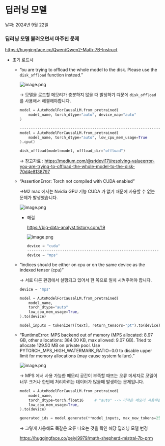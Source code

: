 # 딥러닝 모델

날짜: 2024년 9월 22일

### 딥러닝 모델 불러오면서 마주친 문제

https://huggingface.co/Qwen/Qwen2-Math-7B-Instruct

- 초기 로드시
    - “ou are trying to offload the whole model to the disk. Please use the `disk_offload` function instead.”
        
        ![image.png](%E1%84%83%E1%85%B5%E1%86%B8%E1%84%85%E1%85%A5%E1%84%82%E1%85%B5%E1%86%BC%20%E1%84%86%E1%85%A9%E1%84%83%E1%85%A6%E1%86%AF%2010a7604d886e80d3b4bed3d0d7de907b/image.png)
        
        → 모델을 로드할 메모리가 충분하지 않을 때 발생하기 떄문에 `disk_offload` 를 사용해서 해결해야합니다. 
        
        ```python
        model = AutoModelForCausalLM.from_pretrained(
            model_name, torch_dtype="auto", device_map="auto"
        )
        
        ----------------------------------------------------------------
        model = AutoModelForCausalLM.from_pretrained(
            model_name, torch_dtype="auto", low_cpu_mem_usage=True
        ).cpu()
        
        disk_offload(model=model, offload_dir="offload")
        ```
        
        → 참고자료 : https://medium.com/@sridevi17j/resolving-valueerror-you-are-trying-to-offload-the-whole-model-to-the-disk-70d4e8138797
        
    - “AssertionError: Torch not compiled with CUDA enabled”
        
        →M2 mac 에서는 Nvidia GPU 기능 CUDA 가 없기 때문에 사용할 수 없는 문제가 발생했습니다. 
        
        ![image.png](%E1%84%83%E1%85%B5%E1%86%B8%E1%84%85%E1%85%A5%E1%84%82%E1%85%B5%E1%86%BC%20%E1%84%86%E1%85%A9%E1%84%83%E1%85%A6%E1%86%AF%2010a7604d886e80d3b4bed3d0d7de907b/image%201.png)
        
        - 해결
            
            https://big-data-analyst.tistory.com/19
            
            ![image.png](%E1%84%83%E1%85%B5%E1%86%B8%E1%84%85%E1%85%A5%E1%84%82%E1%85%B5%E1%86%BC%20%E1%84%86%E1%85%A9%E1%84%83%E1%85%A6%E1%86%AF%2010a7604d886e80d3b4bed3d0d7de907b/image%202.png)
            
            ```python
            device = "cuda"
            ------------------------------------------------------------
            device = "mps"
            ```
            
    - “indices should be either on cpu or on the same device as the indexed tensor (cpu)”
        
        → 서로 다른 환경에서 실행되고 있어서 한 쪽으로 일치 시켜주어야 합니다. 
        
        ```python
        device = "mps"
        
        model = AutoModelForCausalLM.from_pretrained(
            model_name,
            torch_dtype="auto"
            low_cpu_mem_usage=True,     
        ).to(device)
        
        model_inputs = tokenizer([text], return_tensors="pt").to(device)
        ```
        
    - “RuntimeError: MPS backend out of memory (MPS allocated: 8.97 GB, other allocations: 384.00 KB, max allowed: 9.07 GB). Tried to allocate 129.50 MB on private pool. Use PYTORCH_MPS_HIGH_WATERMARK_RATIO=0.0 to disable upper limit for memory allocations (may cause system failure).”
        
        ![image.png](%E1%84%83%E1%85%B5%E1%86%B8%E1%84%85%E1%85%A5%E1%84%82%E1%85%B5%E1%86%BC%20%E1%84%86%E1%85%A9%E1%84%83%E1%85%A6%E1%86%AF%2010a7604d886e80d3b4bed3d0d7de907b/image%203.png)
        
        → MPS 에서 사용 가능한 메모리 공간이 부족할 때뜨는 오류 메세지로 모델이 너무 크거나 한번에 처리하려는 데이터가 많을때 발생하는 문제입니다.
        
        ```python
        model = AutoModelForCausalLM.from_pretrained(
            model_name,
            torch_dtype=torch.float16     # "auto" --> 더작은 메모리 사용하는 "float16" 변경
            low_cpu_mem_usage=True,     
        ).to(device)
        
        generated_ids = model.generate(**model_inputs, max_new_tokens=256)  #한번에 처리하는 512 --> 256 으로 변경
        ```
        
        → 그렇게 사용해도 똑같은 오류 나오는 것을 확인 해당 딥러닝 모델 변경
        
        https://huggingface.co/peiyi9979/math-shepherd-mistral-7b-prm